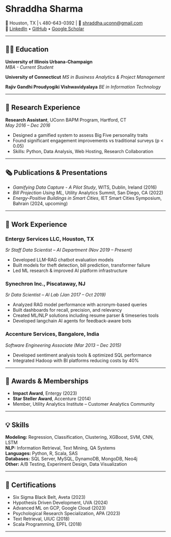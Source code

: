 # Shraddha Sharma

📍 Houston, TX | 📞 480-643-0392 | 📧 shraddha.uconn@gmail.com  
🔗 [LinkedIn](https://www.linkedin.com/in/shraddha18) • [GitHub](https://github.com/MeetShraddha) • [Google Scholar](https://scholar.google.com/citations?view_op=list_works&hl=en&user=7UGNvYgAAAAJ)

---

## 👩‍🎓 Education

**University of Illinois Urbana-Champaign**  
*MBA - Current Student*

**University of Connecticut**
*MS in Business Analytics & Project Management*

**Rajiv Gandhi Proudyogiki Vishwavidyalaya**
*BE in Information Technology*

---

## 🔬 Research Experience

**Research Assistant**, UConn BAPM Program, Hartford, CT  
*May 2016 – Dec 2016*  
- Designed a gamified system to assess Big Five personality traits  
- Found significant engagement improvements vs traditional surveys (p < 0.05)  
- Skills: Python, Data Analysis, Web Hosting, Research Collaboration

---

## 🗞 Publications & Presentations

- *Gamifying Data Capture - A Pilot Study*, WITS, Dublin, Ireland (2016)  
- *Bill Projection Using ML*, Utility Analytics Summit, San Diego, CA (2022)  
- *Energy-Positive Buildings in Smart Cities*, IET Smart Cities Symposium, Bahrain (2024, upcoming)

---

## 💼 Work Experience

### **Entergy Services LLC**, Houston, TX  
*Sr Staff Data Scientist – AI Department (Nov 2019 – Present)*  
- Developed LLM-RAG chatbot evaluation models  
- Built models for theft detection, bill prediction, transformer failure  
- Led ML research & improved AI platform infrastructure

### **Synechron Inc.**, Piscataway, NJ  
*Sr Data Scientist – AI Lab (Jan 2017 – Oct 2019)*  
- Analyzed RAG model performance with acronym-based queries  
- Built dashboards for recall, precision, and relevancy  
- Created ML/NLP solutions including resume parser & timeseries tools  
- Developed langchain AI agents for feedback-aware bots

### **Accenture Services**, Bangalore, India  
*Software Engineering Associate (Mar 2013 – Dec 2015)*  
- Developed sentiment analysis tools & optimized SQL performance  
- Integrated Hadoop with BI platforms reducing costs by 40%

---

## 🏅 Awards & Memberships

- **Impact Award**, Entergy (2023)  
- **Star Steller Award**, Accenture (2014)  
- Member, Utility Analytics Institute – Customer Analytics Community

---

## 💡 Skills

**Modeling:** Regression, Classification, Clustering, XGBoost, SVM, CNN, LSTM  
**NLP:** Information Retrieval, Text Mining, QA Systems  
**Languages:** Python, R, Scala, SAS  
**Databases:** SQL Server, MySQL, DynamoDB, MongoDB, Neo4j  
**Other:** A/B Testing, Experiment Design, Data Visualization

---

## 📜 Certifications

- Six Sigma Black Belt, Aveta (2023)  
- Hypothesis Driven Development, UVA (2024)  
- Advanced ML on GCP, Google Cloud (2023)  
- Psychological Research Specialization, APA (2023)  
- Text Retrieval, UIUC (2018)  
- Scala Programming, EPFL (2018)

--- 
